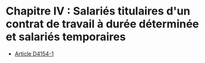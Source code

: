 # Chapitre IV : Salariés titulaires d'un contrat de travail  à durée déterminée et salariés temporaires

* [Article D4154-1](./LEGIARTI000021199962.md)
